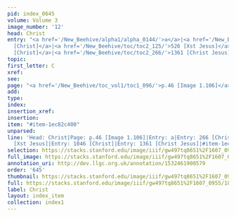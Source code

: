 ```yaml
---
pid: index_0645
volume: Volume 3
image_number: '12'
head: Christ
entry: "<a href='/New_Beehive/alpha1/alpha_0144/'>a</a>|<a href='/New_Beehive/toc/toc2_087/'>266
  [Christ]</a>|<a href='/New_Beehive/toc/toc2_125/'>526 [Xst Jesus]</a>|<a href='/New_Beehive/toc/toc2_203/'>1046
  [Christ]</a>|<a href='/New_Beehive/toc/toc2_266/'>1361 [Christ Jesus]</a>"
topic: 
first_letter: C
xref: 
see: 
page: "<a href='/New_Beehive/toc_vol1/toc1_096/'>p.46 [Image 1.106]</a>"
add: 
type: 
index: 
insertion_xref: 
insertion: 
item: "#item-1ec82c400"
unparsed: 
line: 'Head: Christ|Page: p.46 [Image 1.106]|Entry: a|Entry: 266 [Christ]|Entry: 526
  [Xst Jesus]|Entry: 1046 [Christ]|Entry: 1361 [Christ Jesus]|#item-1ec82c400'
selection: https://stacks.stanford.edu/image/iiif/gw497tq8651%2F1607_0955/1823,3371,675,168/full/0/default.jpg
full_image: https://stacks.stanford.edu/image/iiif/gw497tq8651%2F1607_0955/full/full/0/default.jpg
annotation_uri: http://dev.llgc.org.uk/annotation/1532461900579
order: '645'
thumbnail: https://stacks.stanford.edu/image/iiif/gw497tq8651%2F1607_0955/1823,3371,675,168/150,/0/default.jpg
full: https://stacks.stanford.edu/image/iiif/gw497tq8651%2F1607_0955/1823,3371,675,168/full/0/default.jpg
label: Christ
layout: index_item
collection: index1
---
```

